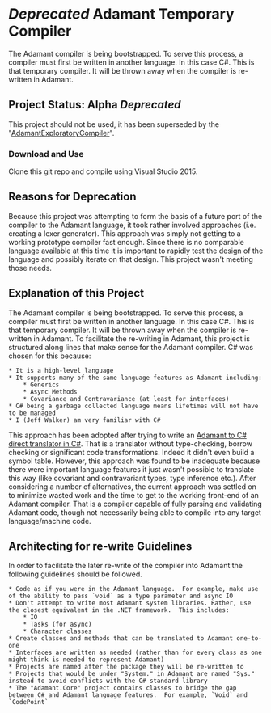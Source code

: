 # *Deprecated* Adamant Temporary Compiler
The Adamant compiler is being bootstrapped.  To serve this process, a compiler must first be written in another language. In this case C#. This is that temporary compiler.  It will be thrown away when the compiler is re-written in Adamant.

## Project Status: Alpha *Deprecated*
This project should not be used, it has been superseded by the "[AdamantExploratoryCompiler](https://github.com/adamant/AdamantExploratoryCompiler)".

### Download and Use
Clone this git repo and compile using Visual Studio 2015.

## Reasons for Deprecation
Because this project was attempting to form the basis of a future port of the compiler to the Adamant language, it took rather involved approaches (i.e. creating a lexer generator).  This approach was simply not getting to a working prototype compiler fast enough.  Since there is no comparable language available at this time it is important to rapidly test the design of the language and possibly iterate on that design.  This project wasn't meeting those needs.

## Explanation of this Project
The Adamant compiler is being bootstrapped.  To serve this process, a compiler must first be written in another language. In this case C#. This is that temporary compiler.  It will be thrown away when the compiler is re-written in Adamant.  To facilitate the re-writing in Adamant, this project is structured along lines that make sense for the Adamant compiler. C# was chosen for this because:

	* It is a high-level language
	* It supports many of the same language features as Adamant including:
		* Generics
		* Async Methods
		* Covariance and Contravariance (at least for interfaces)
	* C# being a garbage collected language means lifetimes will not have to be managed
	* I (Jeff Walker) am very familiar with C#

This approach has been adopted after trying to write an [Adamant to C# direct translator in C#](https://github.com/adamant/AdamantBootstrapCompiler).  That is a translator without type-checking, borrow checking or significant code transformations.  Indeed it didn't even build a symbol table.  However, this approach was found to be inadequate because there were important language features it just wasn't possible to translate this way (like covariant and contravariant types, type inference etc.).  After considering a number of alternatives, the current approach was settled on to minimize wasted work and the time to get to the working front-end of an Adamant compiler.  That is a compiler capable of fully parsing and validating Adamant code, though not necessarily being able to compile into any target language/machine code.

## Architecting for re-write Guidelines
In order to facilitate the later re-write of the compiler into Adamant the following guidelines should be followed.

	* Code as if you were in the Adamant language.  For example, make use of the ability to pass `void` as a type parameter and async IO
	* Don't attempt to write most Adamant system libraries.	Rather, use the closest equivalent in the .NET framework.  This includes:
		* IO
		* Tasks (for async)
		* Character classes
	* Create classes and methods that can be translated to Adamant one-to-one
	* Interfaces are written as needed (rather than for every class as one might think is needed to represent Adamant)
	* Projects are named after the package they will be re-written to
	* Projects that would be under "System." in Adamant are named "Sys." instead to avoid conflicts with the C# standard library
	* The "Adamant.Core" project contains classes to bridge the gap between C# and Adamant language features.  For example, `Void` and `CodePoint`